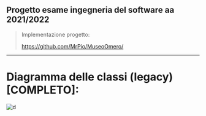 ## Progetto esame ingegneria del software aa 2021/2022

>Implementazione progetto:
>
>https://github.com/MrPio/MuseoOmero/
***
# Diagramma delle classi (legacy) [COMPLETO]:
![d](https://github.com/SbattellaMattia/SoftwareEngineering/blob/main/Software%20Museum/images/Diagramma%20delle%20classi%20%5BPROGETTAZIONE%5D/Diagramma%20delle%20classi%20%5BPROGETTAZIONE%5D.png)
